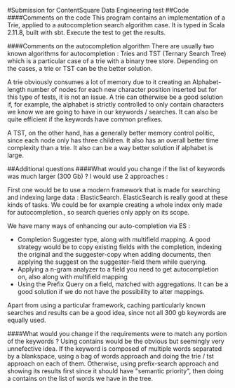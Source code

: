 #Submission for ContentSquare Data Engineering test
##Code
####Comments on the code
This program contains an implementation of a Trie, applied to a autocompletion search algorithm case. It is typed in Scala 2.11.8,
built with sbt. Execute the test to get the results.

####Comments on the autocompletion algorithm
There are usually two known algorithms for autocompletion : Tries and TST (Ternary Search Tree) which is a particular case of a trie with a binary tree store.
Depending on the cases, a trie or TST can be the better solution.

A trie obviously consumes a lot of memory due to it creating an Alphabet-length number of nodes for each new character position inserted but for this type of tests, it is not an issue.
A trie can otherwise be a good solution if, for example, the alphabet is strictly controlled to only contain characters we know we are going to have in our keywords / searches. It can also be quite efficient if the keywords have common prefixes.

A TST, on the other hand, has a generally better memory control politic, since each node only has three children. It also has an overall better time complexity than a trie. It also can be a way better solution if alphabet is large.

##Additional questions
####What would you change if the list of keywords was much larger (300 Gb) ?
I would use 2 approaches : 

First one would be to use a modern framework that is made for searching and indexing large data : ElasticSearch. ElasticSearch is really good at these kinds of tasks. We could be for example creating a whole index only made for autocompletion., so search queries only apply on its scope. 

We have many ways of enhancing our auto-completion via ES : 

- Completion Suggester type, along with multifield mapping. A good strategy would be to copy existing fields with the completion, indexing the original and the suggester-copy when adding documents, then applying the suggest on the suggester-field them while querying.
- Applying a n-gram analyzer to a field you need to get autocompletion on, also along with multifield mapping
- Using the Prefix Query on a field, matched with aggregations. It can be a good solution if we do not have the possibility to alter mappings.

Apart from using a particular framework, caching particularly known searches and results can be a good idea, since not all 300 gb keywords are equally used.

####What would you change if the requirements were to match any portion of the keywords ?
Using contains would be the obvious but seemingly very unnefective idea.
If the keyword is composed of multiple words separated by a blankspace, using a bag of words approach and doing the trie / tst approach on each of them.
Otherwise, using prefix-search approach and showing its results first since it should have "semantic priority", then doing a contains on the list of words we have in the tree.